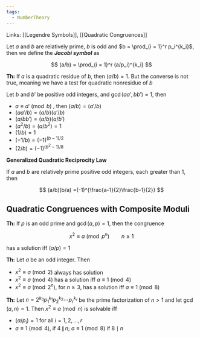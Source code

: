 ```yaml
---
tags:
  - NumberTheory
---
```

Links: [[Legendre Symbols]], [[Quadratic Congruences]]

Let $a$ and $b$ are relatively prime, $b$ is odd and $b = \prod_{i = 1}^r p_i^{k_i}$, then we define the _****Jacobi symbol****_ as

$$ (a/b) = \prod_{i = 1}^r (a/p_i)^{k_i} $$

********Th:******** If $a$ is a quadratic residue of $b$, then $(a/b) =1$. But the converse is not true, meaning we have a test for quadratic nonresidue of $b$

Let $b$ and $b'$ be positive odd integers, and $\gcd(aa', bb')= 1$, then

- $a \equiv a' \pmod b$ , then $(a/b) = (a'/b)$
- $(aa'/b) =(a/b)(a'/b)$
- $(a/bb') = (a/b)(a/b')$
- $(a^2/b) = (a/b^2) =1$
- $(1/b) =1$
- $(-1/b) = (-1)^{(b-1)/2}$
- $(2/b)= (-1)^{(b^2-1)/8}$

**************************************************Generalized Quadratic Reciprocity Law**************************************************

If $a$ and $b$ are relatively prime positive odd integers, each greater than $1$, then

$$ (a/b)(b/a) =(-1)^{\frac{a-1}{2}\frac{b-1}{2}} $$

## Quadratic Congruences with Composite Moduli

********Th:******** If $p$ is an odd prime and $\gcd(a, p) = 1$, then the congruence

$$ x^2 \equiv a \pmod{p^n} \qquad n \ge1 $$

has a solution iff $(a/p) =1$

********Th:******** Let $a$ be an odd integer. Then

- $x^2 \equiv a \pmod 2$ always has solution
- $x^2 \equiv a \pmod 4$ has a solution iff $a \equiv 1 \pmod 4$
- $x^2 \equiv a \pmod {2^n}$, for $n \ge 3$, has a solution iff $a \equiv 1 \pmod 8$

********Th:******** Let $n =2^{k_0}p_1^{k_1}p_2^{k_2} \cdots p_r^{k_r}$ be the prime factorization of $n >1$ and let $\gcd(a, n) = 1$. Then ${x^2\equiv a \pmod n }$ is solvable iff

- $(a/p_i) =1$ for all $i = 1, 2, \dots, r$
- $a \equiv 1 \pmod 4$, if $4 \,\|\, n$; $a\equiv 1 \pmod 8$ if $8 \mid n$